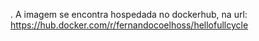 .
A imagem se encontra hospedada no dockerhub, na url: https://hub.docker.com/r/fernandocoelhoss/hellofullcycle
